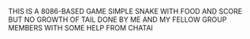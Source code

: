 THIS IS A 8086-BASED GAME 
SIMPLE SNAKE WITH FOOD AND SCORE BUT NO GROWTH OF TAIL DONE BY ME AND MY FELLOW GROUP MEMBERS WITH SOME HELP FROM CHATAI
